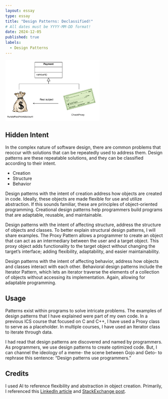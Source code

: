 ```yaml
---
layout: essay
type: essay
title: "Design Patterns: Declassified!"
# All dates must be YYYY-MM-DD format!
date: 2024-12-05
published: true
labels:
  - Design Patterns
---
```


<img width="300px" class="rounded float-start pe-4" src="../img/design-patterns/proxy_example.png">

## Hidden Intent

In the complex nature of software design, there are common problems that reoccur with solutions that can be repeatedly used to address them. Design patterns are these repeatable solutions, and they can be classified according to their intent.

* Creation
* Structure
* Behavior

Design patterns with the intent of creation address how objects are created in code. Ideally, these objects are made flexible for use and utilize abstraction. If this sounds familiar, these are principles of object-oriented programming. Creational design patterns help programmers build programs that are adaptable, reusable, and maintainable.

Design patterns with the intent of affecting structure, address the structure of objects and classes. To better explain structural design patterns, I will share examples. The Proxy Pattern allows a programmer to create an object that can act as an intermediary between the user and a target object. This proxy object adds functionality to the target object without changing the target’s interface; adding flexibility, adaptability, and easier maintainability.

Design patterns with the intent of affecting behavior, address how objects and classes interact with each other. Behavioral design patterns include the Iterator Pattern, which lets an iterator traverse the elements of a collection of objects without accessing its implementation. Again, allowing for adaptable programming.

## Usage

Patterns exist within programs to solve intricate problems. The examples of design patterns that I have explained were part of my own code. In a previous ICS course that focused on C and C++, I have used a Proxy class to serve as a placeholder. In multiple courses, I have used an Iterator class to iterate through data.

I had read that design patterns are discovered and named by programmers. As programmers, we use design patterns to create optimized code. But, I can channel the ideology of a meme- the scene between Gojo and Geto- to rephrase this sentence: “Design patterns use programmers.”

## Credits

I used AI to reference flexibility and abstraction in object creation. Primarily, I referenced this [LinkedIn article](https://www.linkedin.com/pulse/7-design-patterns-you-should-know-hayk-simonyan/) and [StackExchange post](https://softwareengineering.stackexchange.com/questions/141854/design-patterns-do-you-use-them).
